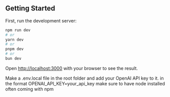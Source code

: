 
## Getting Started

First, run the development server:

```bash
npm run dev
# or
yarn dev
# or
pnpm dev
# or
bun dev
```

Open [http://localhost:3000](http://localhost:3000) with your browser to see the result.

Make a .env.local file in the root folder and add your OpenAI API key to it.
in the format OPENAI_API_KEY=your_api_key
make sure to have node installed often coming with npm
